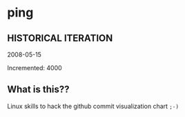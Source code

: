 # ping

## HISTORICAL ITERATION
2008-05-15

Incremented: 4000

## What is this?? 
Linux skills to hack the github commit visualization chart `;-)`

